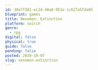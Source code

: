 ```yaml
---
id: 38e7f381-ec2d-40a8-951e-1c627a5fda95
blueprint: games
title: Nexomon: Extinction
platform: switch
genre:
  - rpg
digital: false
physical: true
guide: false
pending: false
posted: 2020-10-07
slug: nexomon-extinction
---
```

